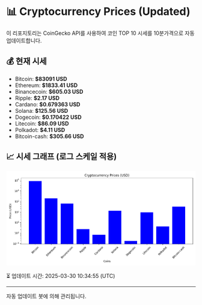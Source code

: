 
# 📊 Cryptocurrency Prices (Updated)

이 리포지토리는 CoinGecko API를 사용하여 코인 TOP 10 시세를 10분가격으로 자동 업데이트합니다.

## 💰 현재 시세
- Bitcoin: **$83091 USD**
- Ethereum: **$1833.41 USD**
- Binancecoin: **$605.03 USD**
- Ripple: **$2.17 USD**
- Cardano: **$0.679363 USD**
- Solana: **$125.56 USD**
- Dogecoin: **$0.170422 USD**
- Litecoin: **$86.09 USD**
- Polkadot: **$4.11 USD**
- Bitcoin-cash: **$305.66 USD**

## 📈 시세 그래프 (로그 스케일 적용)
![Crypto Prices](crypto_prices.png)

⏳ 업데이트 시간: 2025-03-30 10:34:55 (UTC)

---
자동 업데이트 봇에 의해 관리됩니다.
